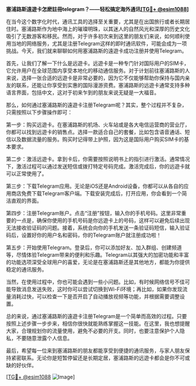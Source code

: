 **塞浦路斯遠遊卡怎麽註冊telegram？——轻松搞定海外通讯[[TG💪+ @esim1088](https://t.me/s/esim1088)]**

在当今这个数字化时代，通讯工具的选择至关重要，尤其是在出国旅行或者长期居住时。塞浦路斯作为地中海上的璀璨明珠，以其迷人的自然风光和深厚的历史文化吸引了无数游客和移民。然而，对于许多初次来到这里的朋友们来说，如何顺利使用当地的网络服务，尤其是注册Telegram这样的即时通讯软件，可能会成为一项挑战。今天，我们就来聊聊如何用塞浦路斯的遠遊卡成功注册并使用Telegram。

首先，让我们了解一下什么是远遊卡。远遊卡是一种专门针对国际用户的SIM卡，它允许用户在全球范围内享受本地化的移动通信服务。对于计划前往塞浦路斯的人来说，选择一张合适的远遊卡是非常必要的，因为它不仅能够帮助你保持与国内亲友的联系，还能让你享受到实惠的国际漫游资费。塞浦路斯的远遊卡通常支持多种语言界面，包括中文，这对于初来乍到的朋友来说无疑是一大福音。

那么，如何通过塞浦路斯的遠遊卡注册Telegram呢？其实，整个过程并不复杂，只需按照以下步骤操作即可：

第一步：购买远遊卡。在塞浦路斯的机场、火车站或是各大电信运营商的营业厅，你都可以找到远遊卡的销售点。选择一款适合自己的套餐，比如包含语音通话、短信以及数据流量的服务。购买时记得带上护照，因为这是国际用户购买SIM卡的基本要求。

第二步：激活远遊卡。拿到卡后，你需要按照说明书上的指引进行激活。通常情况下，激活过程可以通过发送短信或拨打特定号码完成。激活完成后，你的远遊卡就可以正常使用了。

第三步：下载Telegram应用。无论是iOS还是Android设备，你都可以从各自的应用商店免费下载Telegram客户端。下载安装完成后，打开应用，你会看到一个简洁直观的界面。

第四步：注册Telegram账户。点击“注册”按钮，输入你的手机号码。这里非常重要的一点是，确保你使用的手机号码是你远遊卡上的号码，这样可以避免后续出现无法接收验证码的问题。接着，系统会向你的手机发送一条验证码短信，输入验证码后，设置好你的用户名和密码，你的Telegram账户就注册成功啦！

第五步：开始使用Telegram。登录后，你可以添加好友、加入群组、创建频道等，尽情体验Telegram带来的便利和乐趣。Telegram以其强大的加密功能和丰富的功能选项深受全球用户的喜爱，无论是在塞浦路斯还是其他地方，都能为你提供稳定的通讯服务。

当然，在使用过程中，你也可能会遇到一些小问题。比如，有时候网络信号不佳可能导致消息发送失败，这时你可以尝试切换到Wi-Fi环境；再比如，如果你发现流量消耗过快，可以检查一下是否开启了自动播放视频等功能，并根据需要调整设置。

总的来说，通过塞浦路斯的遠遊卡注册Telegram是一个简单而高效的过程。只要按照上述步骤一步步来，相信你很快就能熟练掌握这一技能。在这里，我也想提醒大家，合理规划你的流量使用，避免不必要的开支。同时，也要注意保护个人隐私，不要随意泄露个人信息。

最后，希望每一位来到塞浦路斯的朋友都能享受到便捷的通讯服务，与家人朋友保持紧密联系。无论你是短暂停留还是长期定居，塞浦路斯的远遊卡都会是你不可或缺的好伙伴。

[[TG💪+ @esim1088](https://t.me/s/esim1088) ![Image](https://i.postimg.cc/4NQfJmqS/Snipaste-2025-05-13-00-14-12.png)]